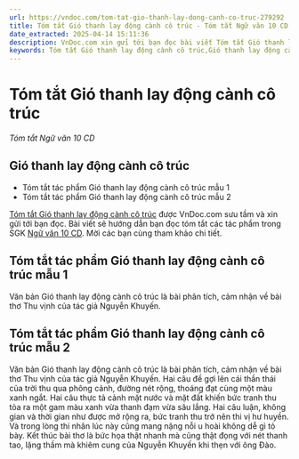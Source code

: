 ```yaml
---
url: https://vndoc.com/tom-tat-gio-thanh-lay-dong-canh-co-truc-279292
title: Tóm tắt Gió thanh lay động cành cô trúc - Tóm tắt Ngữ văn 10 CD - VnDoc.com
date_extracted: 2025-04-14 15:11:36
description: VnDoc.com xin gửi tới bạn đọc bài viết Tóm tắt Gió thanh lay động cành cô trúc. Mời bạn đọc cùng tham khảo.
keywords: Tóm tắt Gió thanh lay động cành cô trúc,Gió thanh lay động cành cô trúc,tóm tắt bài Gió thanh lay động cành cô trúc,tóm tắt tác phẩm Gió thanh lay động cành cô trúc,tóm tắt ngữ văn 10,văn 10,ngữ văn 10 CD
---
```


# Tóm tắt Gió thanh lay động cành cô trúc
 _Tóm tắt Ngữ văn 10 CD_
## Gió thanh lay động cành cô trúc
  * Tóm tắt tác phẩm Gió thanh lay động cành cô trúc mẫu 1
  * Tóm tắt tác phẩm Gió thanh lay động cành cô trúc mẫu 2

[Tóm tắt Gió thanh lay động cành cô trúc](<https://vndoc.com/tom-tat-gio-thanh-lay-dong-canh-co-truc-279292>) được VnDoc.com sưu tầm và xin gửi tới bạn đọc. Bài viết sẽ hướng dẫn bạn đọc tóm tắt các tác phẩm trong SGK [Ngữ văn 10 CD](<https://vndoc.com/ngu-van-10-canh-dieu-tap2>). Mời các bạn cùng tham khảo chi tiết.
## Tóm tắt tác phẩm Gió thanh lay động cành cô trúc mẫu 1
Văn bản Gió thanh lay động cành cô trúc là bài phân tích, cảm nhận về bài thơ Thu vịnh của tác giả Nguyễn Khuyến.
## Tóm tắt tác phẩm Gió thanh lay động cành cô trúc mẫu 2
Văn bản Gió thanh lay động cành cô trúc là bài phân tích, cảm nhận về bài thơ Thu vịnh của tác giả Nguyễn Khuyến. Hai câu đề gợi lên cái thần thái của trời thu qua phông cảnh, đường nét rộng, thoáng đạt cùng một màu xanh ngắt. Hai câu thực tả cảnh mặt nước và mặt đất khiến bức tranh thu tỏa ra một gam màu xanh vừa thanh đạm vừa sâu lắng. Hai câu luận, không gian và thời gian như được mở rộng ra, bức tranh thu trở nên thi vị hư huyền. Và trong lòng thi nhân lúc này cũng mang nặng nỗi u hoài không dễ gì tỏ bày. Kết thúc bài thơ là bức họa thật nhanh mà cũng thật đọng với nét thanh tao, lặng thầm mà khiêm cung của Nguyễn Khuyến khi thẹn với ông Đào.

